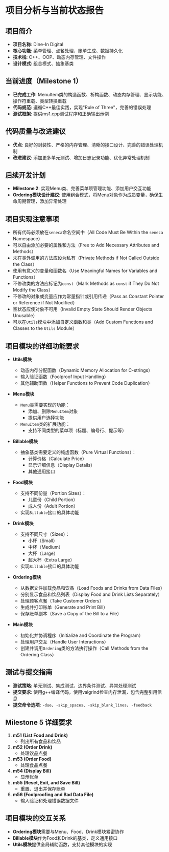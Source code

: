 # 项目分析与当前状态报告

## 项目简介
- **项目名称**: Dine-In Digital
- **核心功能**: 菜单管理、点餐处理、账单生成、数据持久化
- **技术栈**: C++、OOP、动态内存管理、文件操作
- **设计模式**: 组合模式、抽象基类

## 当前进度（Milestone 1）
- **已完成工作**: MenuItem类的构造函数、析构函数、动态内存管理、显示功能、操作符重载、类型转换重载
- **代码规范**: 遵循C++最佳实践，实现"Rule of Three"，完善的错误处理
- **测试框架**: 提供ms1.cpp测试程序和正确输出示例

## 代码质量与改进建议
- **优点**: 良好的封装性、严格的内存管理、清晰的接口设计、完善的错误处理机制
- **改进建议**: 添加更多单元测试、增加日志记录功能、优化异常处理机制

## 后续开发计划
- **Milestone 2**: 实现Menu类、完善菜单项管理功能、添加用户交互功能
- **Ordering模块设计建议**: 使用组合模式，将Menu对象作为成员变量，确保生命周期管理，添加异常处理

## 项目实现注意事项
- 所有代码必须放在`seneca`命名空间中（All Code Must Be Within the `seneca` Namespace）
- 可以自由添加必要的属性和方法（Free to Add Necessary Attributes and Methods）
- 未在类外调用的方法应设为私有（Private Methods if Not Called Outside the Class）
- 使用有意义的变量和函数名（Use Meaningful Names for Variables and Functions）
- 不修改类的方法应标记为`const`（Mark Methods as `const` if They Do Not Modify the Class）
- 不修改的对象或变量应作为常量指针或引用传递（Pass as Constant Pointer or Reference if Not Modified）
- 空状态应使对象不可用（Invalid Empty State Should Render Objects Unusable）
- 可以在`Utils`模块中添加自定义函数和类（Add Custom Functions and Classes to the `Utils` Module）

## 项目模块的详细功能要求
- **Utils模块**
  - 动态内存分配函数（Dynamic Memory Allocation for C-strings）
  - 输入验证函数（Foolproof Input Handling）
  - 其他辅助函数（Helper Functions to Prevent Code Duplication）

- **Menu模块**
  - `Menu`类需要实现的功能：
    - 添加、删除`MenuItem`对象
    - 提供用户选择功能
  - `MenuItem`类的扩展功能：
    - 支持不同类型的菜单项（标题、编号行、提示等）

- **Billable模块**
  - 抽象基类需要定义的纯虚函数（Pure Virtual Functions）：
    - 计算价格（Calculate Price）
    - 显示详细信息（Display Details）
    - 其他通用接口

- **Food模块**
  - 支持不同份量（Portion Sizes）：
    - 儿童份（Child Portion）
    - 成人份（Adult Portion）
  - 实现`Billable`接口的具体功能

- **Drink模块**
  - 支持不同尺寸（Sizes）：
    - 小杯（Small）
    - 中杯（Medium）
    - 大杯（Large）
    - 超大杯（Extra Large）
  - 实现`Billable`接口的具体功能

- **Ordering模块**
  - 从数据文件加载食品和饮品（Load Foods and Drinks from Data Files）
  - 分别显示食品和饮品列表（Display Food and Drink Lists Separately）
  - 处理顾客点餐（Take Customer Orders）
  - 生成并打印账单（Generate and Print Bill）
  - 保存账单副本（Save a Copy of the Bill to a File）

- **Main模块**
  - 初始化并协调程序（Initialize and Coordinate the Program）
  - 处理用户交互（Handle User Interactions）
  - 创建并调用`Ordering`类的方法执行操作（Call Methods from the Ordering Class）

## 测试与提交指南
- **测试策略**: 单元测试、集成测试、边界条件测试、异常处理测试
- **提交要求**: 使用g++编译代码，使用valgrind检查内存泄漏，包含完整引用信息
- **提交命令选项**: `-due`、`-skip_spaces`、`-skip_blank_lines`、`-feedback`

## Milestone 5 详细要求
1. **m51 (List Food and Drink)**
   - 列出所有食品和饮品
2. **m52 (Order Drink)**
   - 处理饮品点餐
3. **m53 (Order Food)**
   - 处理食品点餐
4. **m54 (Display Bill)**
   - 显示账单
5. **m55 (Reset, Exit, and Save Bill)**
   - 重置、退出并保存账单
6. **m56 (Foolproofing and Bad Data File)**
   - 输入验证和处理错误数据文件

## 项目模块的交互关系
- **Ordering模块**需要与Menu、Food、Drink模块紧密协作
- **Billable模块**作为Food和Drink的基类，定义通用接口
- **Utils模块**提供全局辅助函数，支持其他模块的实现